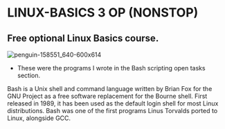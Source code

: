# LINUX-BASICS 3 OP (NONSTOP)
## Free optional Linux Basics course.

![penguin-158551_640-600x614](https://user-images.githubusercontent.com/53630914/213522980-e298543e-dd65-419e-ac67-007461c4ac5c.png)

- These were the programs I wrote in the Bash scripting open tasks section.

Bash is a Unix shell and command language written by Brian Fox for the GNU Project as a free software replacement for the Bourne shell. First released in 1989, it has been used as the default login shell for most Linux distributions. Bash was one of the first programs Linus Torvalds ported to Linux, alongside GCC.

